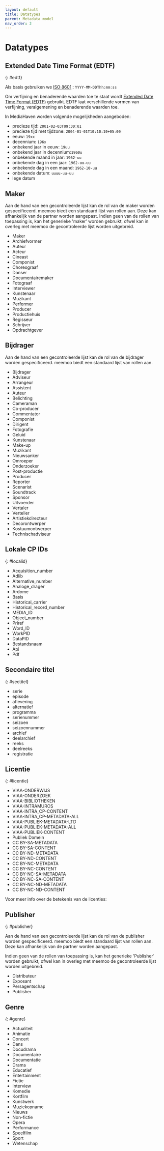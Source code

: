 ```yaml
---
layout: default
title: Datatypes
parent: Metadata model
nav_order: 3
---
```


# Datatypes

## Extended Date Time Format (EDTF)
{: #edtf}

Als basis gebruiken we [ISO 8601](http://www.iso.org/iso/home/store/catalogue_tc/catalogue_detail.htm?csnumber=40874) : `YYYY-MM-DDThh:mm:ss`

Om verfijning en benaderende waarden toe te staat wordt [Extended Date Time Format (EDTF)](https://www.loc.gov/standards/datetime/) gebruikt. 
EDTF laat verschillende vormen van verfijning, veralgemening en benaderende waarden toe.

In MediaHaven worden volgende mogelijkheden aangeboden:

- precieze tijd: `2001-02-03T09:30:01`
- precieze tijd met tijdzone: `2004-01-01T10:10:10+05:00`
- eeuw: `19xx`
- decennium: `196x`
- onbekend jaar in eeuw: `19uu`
- onbekend jaar in decennium:`1960u`
- onbekende maand in jaar: `1962-uu`
- onbekende dag in een jaar: `1962-uu-uu`
- onbekende dag in een maand: `1962-10-uu`
- onbekende datum: `uuuu-uu-uu`
- lege datum

## Maker

Aan de hand van een gecontroleerde lijst kan de rol van de maker worden gespecificeerd. meemoo biedt een standaard lijst van rollen aan. Deze kan afhankelijk van de partner worden aangepast. Indien geen van de rollen van toepassing is, kan het generieke 'maker' worden gebruikt, ofwel kan in overleg met meemoo de gecontroleerde lijst worden uitgebreid.

- Maker
- Archiefvormer
- Auteur
- Acteur
- Cineast
- Componist
- Choreograaf
- Danser
- Documentairemaker
- Fotograaf
- Interviewer
- Kunstenaar
- Muzikant
- Performer
- Producer
- Productiehuis
- Regisseur
- Schrijver
- Opdrachtgever

## Bijdrager

Aan de hand van een gecontroleerde lijst kan de rol van de bijdrager worden gespecificeerd. meemoo biedt een standaard lijst van rollen aan.

- Bijdrager
- Adviseur
- Arrangeur
- Assistent
- Auteur
- Belichting
- Cameraman
- Co-producer
- Commentator
- Componist
- Dirigent
- Fotografie
- Geluid
- Kunstenaar
- Make-up
- Muzikant
- Nieuwsanker
- Omroeper
- Onderzoeker
- Post-productie
- Producer
- Reporter
- Scenarist
- Soundtrack
- Sponsor
- Uitvoerder
- Vertaler
- Verteller
- Artistiekdirecteur
- Decorontwerper
- Kostuumontwerper
- Technischadviseur

## Lokale CP IDs

{: #localid}

- Acquisition_number
- Adlib
- Alternative_number
- Analoge_drager
- Ardome
- Basis
- Historical_carrier
- Historical_record_number
- MEDIA_ID
- Object_number
- Priref
- Word_ID
- WorkPID
- DataPID
- Bestandsnaam
- Api
- Pdf

##  Secondaire titel

{: #sectitel}

- serie
- episode
- aflevering
- alternatief
- programma
- serienummer
- seizoen
- seizoennummer
- archief
- deelarchief
- reeks
- deelreeks
- registratie

## Licentie

{: #licentie}

- VIAA-ONDERWIJS
- VIAA-ONDERZOEK
- VIAA-BIBLIOTHEKEN
- VIAA-INTRAMUROS
- VIAA-INTRA_CP-CONTENT
- VIAA-INTRA_CP-METADATA-ALL
- VIAA-PUBLIEK-METADATA-LTD
- VIAA-PUBLIEK-METADATA-ALL
- VIAA-PUBLIEK-CONTENT
- Publiek Domein
- CC BY-SA-METADATA
- CC BY-SA-CONTENT
- CC BY-ND-METADATA
- CC BY-ND-CONTENT
- CC BY-NC-METADATA
- CC BY-NC-CONTENT
- CC BY-NC-SA-METADATA
- CC BY-NC-SA-CONTENT
- CC BY-NC-ND-METADATA
- CC BY-NC-ND-CONTENT

Voor meer info over de betekenis van de licenties: 

## Publisher

{: #publisher}

Aan de hand van een gecontroleerde lijst kan de rol van de publisher worden gespecificeerd. meemoo biedt een standaard lijst van rollen aan. Deze kan afhankelijk van de partner worden aangepast. 

Indien geen van de rollen van toepassing is, kan het generieke 'Publisher' worden gebruikt, ofwel kan in overleg met meemoo de gecontroleerde lijst worden uitgebreid.

- Distributeur
- Exposant
- Persagentschap
- Publisher

## Genre

{: #genre}

- Actualiteit
- Animatie
- Concert
- Dans
- Docudrama
- Documentaire
- Documentatie
- Drama
- Educatief
- Entertainment
- Fictie
- Interview
- Komedie
- Kortfilm
- Kunstwerk
- Muziekopname
- Nieuws
- Non-fictie
- Opera
- Performance
- Speelfilm
- Sport
- Wetenschap